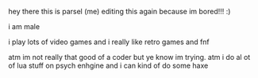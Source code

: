 hey there this is parsel (me) editing this again because im bored!!! :)

i am male

i play lots of video games and i really like retro games and fnf

atm im not really that good of a coder but ye know im trying. atm i do al ot of lua stuff on psych enhgine and i can kind of do some haxe
